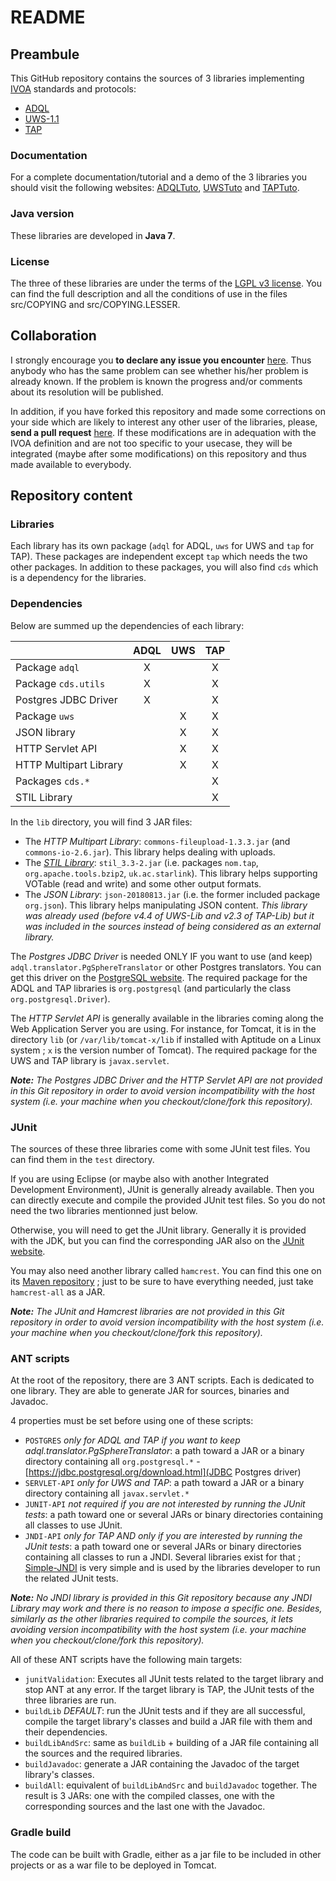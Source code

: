 README
======

Preambule
---------

This GitHub repository contains the sources of 3 libraries implementing [IVOA](http://www.ivoa.net/ "International Virtual Observatory Alliance") standards and protocols:
* [ADQL](http://www.ivoa.net/documents/latest/ADQL.html "Astronomical Data Query Language")
* [UWS-1.1](http://www.ivoa.net/documents/UWS/20161024/index.html "Universal Worker Service pattern")
* [TAP](http://www.ivoa.net/documents/TAP/ "Table Access Protocol")

### Documentation
For a complete documentation/tutorial and a demo of the 3 libraries you should visit the following websites: [ADQLTuto](http://cdsportal.u-strasbg.fr/adqltuto), [UWSTuto](http://cdsportal.u-strasbg.fr/uwstuto) and [TAPTuto](http://cdsportal.u-strasbg.fr/taptuto).

### Java version
These libraries are developed in **Java 7**.

### License
The three of these libraries are under the terms of the [LGPL v3 license](https://www.gnu.org/licenses/lgpl.html). You can find the full description and all the conditions of use in the files src/COPYING and src/COPYING.LESSER.

Collaboration
-------------

I strongly encourage you **to declare any issue you encounter** [here](https://github.com/gmantele/taplib/issues). Thus anybody who has the same problem can see whether his/her problem is already known. If the problem is known the progress and/or comments about its resolution will be published.

In addition, if you have forked this repository and made some corrections on your side which are likely to interest any other user of the libraries, please, **send a pull request** [here](https://github.com/gmantele/taplib/pulls). If these modifications are in adequation with the IVOA definition and are not too specific to your usecase, they will be integrated (maybe after some modifications) on this repository and thus made available to everybody.

Repository content
------------------

### Libraries
Each library has its own package (`adql` for ADQL, `uws` for UWS and `tap` for TAP). These packages are independent except `tap` which needs the two other packages. In addition to these packages, you will also find `cds` which is a dependency for the libraries.

### Dependencies
Below are summed up the dependencies of each library:

|                        | ADQL | UWS | TAP |
|------------------------|:----:|:---:|:---:|
| Package `adql`         |  X   |     |  X  |
| Package `cds.utils`    |  X   |     |  X  |
| Postgres JDBC Driver   |  X   |     |  X  |
| Package `uws`          |      |  X  |  X  |
| JSON library            |      |  X  |  X  |
| HTTP Servlet API       |      |  X  |  X  |
| HTTP Multipart Library |      |  X  |  X  |
| Packages `cds.*`       |      |     |  X  |
| STIL Library           |      |     |  X  |

In the `lib` directory, you will find 3 JAR files:
* The *HTTP Multipart Library*: `commons-fileupload-1.3.3.jar` (and `commons-io-2.6.jar`). This library helps dealing with uploads.
* The *[STIL Library](http://www.star.bris.ac.uk/~mbt/stil/)*: `stil_3.3-2.jar` (i.e. packages `nom.tap`, `org.apache.tools.bzip2`, `uk.ac.starlink`). This library helps supporting VOTable (read and write) and some other output formats.
* The *JSON Library*: `json-20180813.jar` (i.e. the former included package `org.json`). This library helps manipulating JSON content. _This library was already used (before v4.4 of UWS-Lib and v2.3 of TAP-Lib) but it was included in the sources instead of being considered as an external library._

The *Postgres JDBC Driver* is needed ONLY IF you want to use (and keep) `adql.translator.PgSphereTranslator` or other Postgres translators. You can get this driver on the [PostgreSQL website](https://jdbc.postgresql.org/download.html). The required package for the ADQL and TAP libraries is `org.postgresql` (and particularly the class `org.postgresql.Driver`).

The *HTTP Servlet API* is generally available in the libraries coming along the Web Application Server you are using. For instance, for Tomcat, it is in the directory `lib` (or `/var/lib/tomcat-x/lib` if installed with Aptitude on a Linux system ; `x` is the version number of Tomcat). The required package for the UWS and TAP library is `javax.servlet`.

*__Note:__ The Postgres JDBC Driver and the HTTP Servlet API are not provided in this Git repository in order to avoid version incompatibility with the host system (i.e. your machine when you checkout/clone/fork this repository).*

### JUnit

The sources of these three libraries come with some JUnit test files. You can find them in the `test` directory.

If you are using Eclipse (or maybe also with another Integrated Development Environment), JUnit is generally already available. Then you can directly execute and compile the provided JUnit test files. So you do not need the two libraries mentionned just below.

Otherwise, you will need to get the JUnit library. Generally it is provided with the JDK, but you can find the corresponding JAR also on the [JUnit website](https://github.com/junit-team/junit4/wiki/Download-and-Install).

You may also need another library called `hamcrest`. You can find this one on its [Maven repository](http://search.maven.org/#search|ga|1|g%3Aorg.hamcrest) ; just to be sure to have everything needed, just take `hamcrest-all` as a JAR.

*__Note:__ The JUnit and Hamcrest libraries are not provided in this Git repository in order to avoid version incompatibility with the host system (i.e. your machine when you checkout/clone/fork this repository).*

### ANT scripts
At the root of the repository, there are 3 ANT scripts. Each is dedicated to one library. They are able to generate JAR for sources, binaries and Javadoc.

4 properties must be set before using one of these scripts:
* `POSTGRES` *only for ADQL and TAP if you want to keep adql.translator.PgSphereTranslator*: a path toward a JAR or a binary directory containing all `org.postgresql.*` - [https://jdbc.postgresql.org/download.html](JDBC Postgres driver)
* `SERVLET-API` *only for UWS and TAP*: a path toward a JAR or a binary directory containing all `javax.servlet.*`
* `JUNIT-API` *not required if you are not interested by running the JUnit tests*: a path toward one or several JARs or binary directories containing all classes to use JUnit.
* `JNDI-API`  *only for TAP AND only if you are interested by running the JUnit tests*: a path toward one or several JARs or binary directories containing all classes to run a JNDI. Several libraries exist for that ; [Simple-JNDI](https://code.google.com/archive/p/osjava/wikis/SimpleJNDI.wiki) is very simple and is used by the libraries developer to run the related JUnit tests.

*__Note:__ No JNDI library is provided in this Git repository because any JNDI Library may work and there is no reason to impose a specific one. Besides, similarly as the other libraries required to compile the sources, it lets avoiding version incompatibility with the host system (i.e. your machine when you checkout/clone/fork this repository).*

All of these ANT scripts have the following main targets:
* `junitValidation`: Executes all JUnit tests related to the target library and stop ANT at any error. If the target library is TAP, the JUnit tests of the three libraries are run.
* `buildLib` *DEFAULT*: run the JUnit tests and if they are all successful, compile the target library's classes and build a JAR file with them and their dependencies.
* `buildLibAndSrc`: same as `buildLib` + building of a JAR file containing all the sources and the required libraries.
* `buildJavadoc`: generate a JAR containing the Javadoc of the target library's classes.
* `buildAll`: equivalent of `buildLibAndSrc` and `buildJavadoc` together. The result is 3 JARs: one with the compiled classes, one with the corresponding sources and the last one with the Javadoc.

### Gradle build
The code can be built with Gradle, either as a jar file to be included in other projects 
or as a war file to be deployed in Tomcat.
